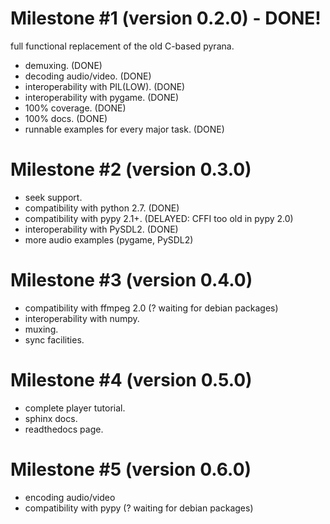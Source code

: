 Milestone #1 (version 0.2.0) - DONE!
====================================

full functional replacement of the old C-based pyrana.

* demuxing. (DONE)
* decoding audio/video. (DONE)
* interoperability with PIL(LOW). (DONE)
* interoperability with pygame. (DONE)
* 100% coverage. (DONE)
* 100% docs. (DONE)
* runnable examples for every major task. (DONE)


Milestone #2 (version 0.3.0)
============================

* seek support.
* compatibility with python 2.7. (DONE)
* compatibility with pypy 2.1+. (DELAYED: CFFI too old in pypy 2.0)
* interoperability with PySDL2. (DONE)
* more audio examples (pygame, PySDL2)


Milestone #3 (version 0.4.0)
============================

* compatibility with ffmpeg 2.0 (? waiting for debian packages)
* interoperability with numpy.
* muxing.
* sync facilities.


Milestone #4 (version 0.5.0)
============================

* complete player tutorial.
* sphinx docs.
* readthedocs page.


Milestone #5 (version 0.6.0)
============================

* encoding audio/video
* compatibility with pypy (? waiting for debian packages)
